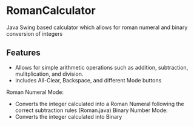 # RomanCalculator
Java Swing based calculator which allows for roman numeral and binary conversion of integers

## Features
- Allows for simple arithmetic operations such as addition, subtraction, mulitplication, and division. 
- Includes All-Clear, Backspace, and different Mode buttons

Roman Numeral Mode: 
- Converts the integer calculated into a Roman Numeral following the correct subtraction rules (Roman.java)
Binary Number Mode:
- Converts the integer calculated into Binary
